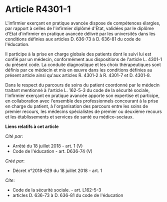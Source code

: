 # Article R4301-1

L'infirmier exerçant en pratique avancée dispose de compétences élargies, par rapport à celles de l'infirmier diplômé d'Etat,
validées par le diplôme d'Etat d'infirmier en pratique avancée délivré par les universités dans les conditions définies aux
articles D. 636-73 à D. 636-81 du code de l'éducation.

Il participe à la prise en charge globale des patients dont le suivi lui est confié par un médecin, conformément aux
dispositions de l'article L. 4301-1 du présent code. La conduite diagnostique et les choix thérapeutiques sont définis par ce
médecin et mis en œuvre dans les conditions définies au présent article ainsi qu'aux articles R. 4301-2 à R. 4301-7 et D.
4301-8.

Dans le respect du parcours de soins du patient coordonné par le médecin traitant mentionné à l'article L. 162-5-3 du code de
la sécurité sociale, l'infirmier exerçant en pratique avancée apporte son expertise et participe, en collaboration avec
l'ensemble des professionnels concourant à la prise en charge du patient, à l'organisation des parcours entre les soins de
premier recours, les médecins spécialistes de premier ou deuxième recours et les établissements et services de santé ou
médico-sociaux.

**Liens relatifs à cet article**

_Cité par_:

  - Arrêté du 18 juillet 2018 - art. 1 (V)
  - Code de l'éducation - art. D636-74 (V)

_Créé par_:

  - Décret n°2018-629 du 18 juillet 2018 - art. 1

_Cite_:

  - Code de la sécurité sociale. - art. L162-5-3
  - articles D. 636-73 à D. 636-81 du code de l'éducation
